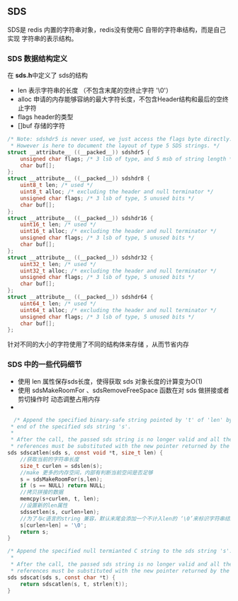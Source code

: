 ## SDS
  SDS是 redis 内置的字符串对象，redis没有使用C 自带的字符串结构，而是自己实现 字符串的表示结构。
### SDS 数据结构定义
在 **sds.h**中定义了 sds的结构
- len 表示字符串的长度 （不包含末尾的空终止字符 '\0'）
- alloc 申请的内存能够容纳的最大字符长度，不包含Header结构和最后的空终止字符
- flags header的类型
- []buf 存储的字符
```c
/* Note: sdshdr5 is never used, we just access the flags byte directly.
 * However is here to document the layout of type 5 SDS strings. */
struct __attribute__ ((__packed__)) sdshdr5 {
    unsigned char flags; /* 3 lsb of type, and 5 msb of string length */
    char buf[];
};
struct __attribute__ ((__packed__)) sdshdr8 {
    uint8_t len; /* used */
    uint8_t alloc; /* excluding the header and null terminator */
    unsigned char flags; /* 3 lsb of type, 5 unused bits */
    char buf[];
};
struct __attribute__ ((__packed__)) sdshdr16 {
    uint16_t len; /* used */
    uint16_t alloc; /* excluding the header and null terminator */
    unsigned char flags; /* 3 lsb of type, 5 unused bits */
    char buf[];
};
struct __attribute__ ((__packed__)) sdshdr32 {
    uint32_t len; /* used */
    uint32_t alloc; /* excluding the header and null terminator */
    unsigned char flags; /* 3 lsb of type, 5 unused bits */
    char buf[];
};
struct __attribute__ ((__packed__)) sdshdr64 {
    uint64_t len; /* used */
    uint64_t alloc; /* excluding the header and null terminator */
    unsigned char flags; /* 3 lsb of type, 5 unused bits */
    char buf[];
};
```
  针对不同的大小的字符使用了不同的结构体来存储 ，从而节省内存
  
### SDS 中的一些代码细节
- 使用 len 属性保存sds长度，使得获取 sds 对象长度的计算变为O(1)
- 使用 sdsMakeRoomFor 、sdsRemoveFreeSpace 函数在对 sds 做拼接或者剪切操作时 动态调整占用内存
- 
  
```C
  /* Append the specified binary-safe string pointed by 't' of 'len' bytes to the
 * end of the specified sds string 's'.
 *
 * After the call, the passed sds string is no longer valid and all the
 * references must be substituted with the new pointer returned by the call. */
sds sdscatlen(sds s, const void *t, size_t len) {
    //获取当前的字符串长度
    size_t curlen = sdslen(s);
    //make 更多的内存空间，内部有判断当前空间是否足够
    s = sdsMakeRoomFor(s,len);
    if (s == NULL) return NULL;
    //拷贝拼接的数据
    memcpy(s+curlen, t, len);
    //设置新的len属性
    sdssetlen(s, curlen+len);
    //为了与c语言的string 兼容，默认末尾会添加一个不计入len的 ‘\0’来标识字符串结束
    s[curlen+len] = '\0';
    return s;
}

/* Append the specified null termianted C string to the sds string 's'.
 *
 * After the call, the passed sds string is no longer valid and all the
 * references must be substituted with the new pointer returned by the call. */
sds sdscat(sds s, const char *t) {
    return sdscatlen(s, t, strlen(t));
}
```

  
  